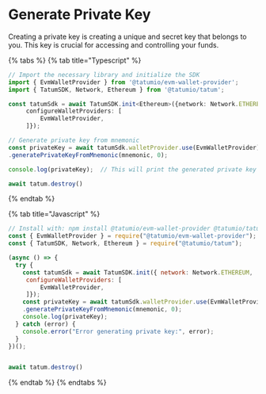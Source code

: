 # Generate Private Key

Creating a private key is creating a unique and secret key that belongs to you. This key is crucial for accessing and controlling your funds.

{% tabs %}
{% tab title="Typescript" %}
```typescript
// Import the necessary library and initialize the SDK
import { EvmWalletProvider } from '@tatumio/evm-wallet-provider';
import { TatumSDK, Network, Ethereum } from '@tatumio/tatum';

const tatumSdk = await TatumSDK.init<Ethereum>({network: Network.ETHEREUM,
     configureWalletProviders: [
         EvmWalletProvider,
     ]});

// Generate private key from mnemonic
const privateKey = await tatumSdk.walletProvider.use(EvmWalletProvider)
.generatePrivateKeyFromMnemonic(mnemonic, 0);

console.log(privateKey);  // This will print the generated private key

await tatum.destroy()

```
{% endtab %}

{% tab title="Javascript" %}
```javascript
// Install with: npm install @tatumio/evm-wallet-provider @tatumio/tatum
const { EvmWalletProvider } = require("@tatumio/evm-wallet-provider");
const { TatumSDK, Network, Ethereum } = require("@tatumio/tatum");

(async () => {
  try {
    const tatumSdk = await TatumSDK.init({ network: Network.ETHEREUM,
     configureWalletProviders: [
         EvmWalletProvider,
     ]});
    const privateKey = await tatumSdk.walletProvider.use(EvmWalletProvider)
    .generatePrivateKeyFromMnemonic(mnemonic, 0);
    console.log(privateKey);
  } catch (error) {
    console.error("Error generating private key:", error);
  }
})();


await tatum.destroy()
```
{% endtab %}
{% endtabs %}
